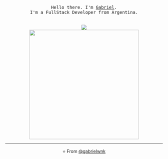 <p align="center">
  <br>
  <samp>Hello there. I'm <a href="https://www.linkedin.com/in/gabriel-sanchez-8aa091226">Gabriel</a>.<br> I'm a FullStack Developer from Argentina.<br>
  <br>
  <br>
<img align="center" src="https://github-readme-stats.vercel.app/api/top-langs/?username=gabrielwnk&layout=compact" />
      <br>
<img src="https://c.tenor.com/2uyENRmiUt0AAAAC/coding.gif" width="350" />
    <br>
</p>

  
  
------------
<p align="center">⭐️ From <a href="https://github.com/gabrielwnk">@gabrielwnk</a></p>
